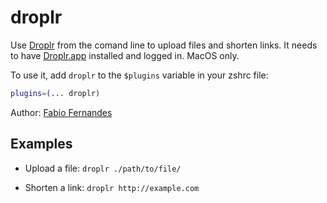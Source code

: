 # droplr

Use [Droplr](https://droplr.com/) from the comand line to upload files and shorten
links. It needs to have [Droplr.app](https://droplr.com/apps) installed and logged
in. MacOS only.

To use it, add `droplr` to the `$plugins` variable in your zshrc file:

```zsh
plugins=(... droplr)
```

Author: [Fabio Fernandes](https://github.com/fabiofl)

## Examples

- Upload a file: `droplr ./path/to/file/`

- Shorten a link: `droplr http://example.com`

